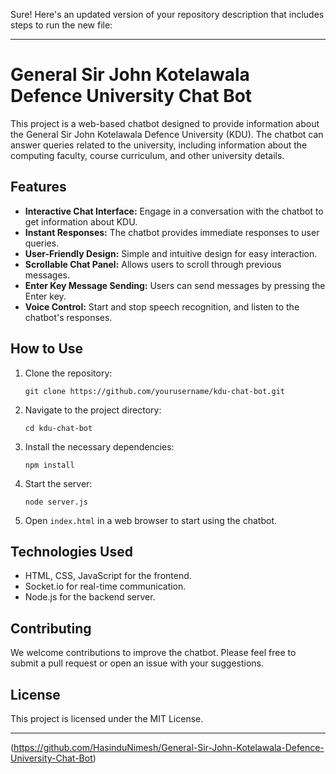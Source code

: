 Sure! Here's an updated version of your repository description that includes steps to run the new file:

---

# General Sir John Kotelawala Defence University Chat Bot

This project is a web-based chatbot designed to provide information about the General Sir John Kotelawala Defence University (KDU). The chatbot can answer queries related to the university, including information about the computing faculty, course curriculum, and other university details.

## Features

- **Interactive Chat Interface:** Engage in a conversation with the chatbot to get information about KDU.
- **Instant Responses:** The chatbot provides immediate responses to user queries.
- **User-Friendly Design:** Simple and intuitive design for easy interaction.
- **Scrollable Chat Panel:** Allows users to scroll through previous messages.
- **Enter Key Message Sending:** Users can send messages by pressing the Enter key.
- **Voice Control:** Start and stop speech recognition, and listen to the chatbot's responses.

## How to Use

1. Clone the repository:
   ```
   git clone https://github.com/yourusername/kdu-chat-bot.git
   ```
2. Navigate to the project directory:
   ```
   cd kdu-chat-bot
   ```
3. Install the necessary dependencies:
   ```
   npm install
   ```
4. Start the server:
   ```
   node server.js
   ```
5. Open `index.html` in a web browser to start using the chatbot.

## Technologies Used

- HTML, CSS, JavaScript for the frontend.
- Socket.io for real-time communication.
- Node.js for the backend server.

## Contributing

We welcome contributions to improve the chatbot. Please feel free to submit a pull request or open an issue with your suggestions.

## License

This project is licensed under the MIT License.

---

(https://github.com/HasinduNimesh/General-Sir-John-Kotelawala-Defence-University-Chat-Bot)

